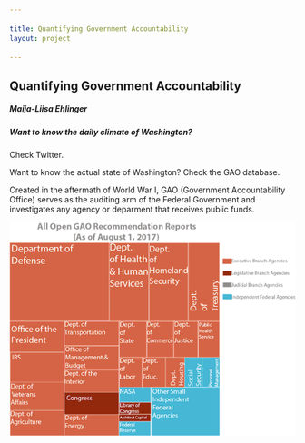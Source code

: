 ```yaml
---

title: Quantifying Government Accountability
layout: project

---
```


## Quantifying Government Accountability

##### Maija-Liisa Ehlinger

##### Want to know the daily climate of Washington?
Check Twitter.

Want to know the actual state of Washington?
Check the GAO database. 

Created in the aftermath of World War I, GAO (Government Accountability Office) serves as the auditing arm of the Federal Government and investigates any agency or deparment that receives public funds.  


![](totalTRUE.png)
